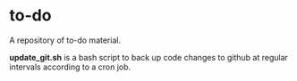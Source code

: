# to-do
A repository of to-do material. 

<b>update_git.sh</b> is a bash script to back up code changes to github at regular intervals according to a cron job. 
